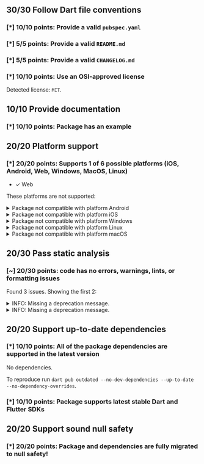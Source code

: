 ## 30/30 Follow Dart file conventions

### [*] 10/10 points: Provide a valid `pubspec.yaml`


### [*] 5/5 points: Provide a valid `README.md`


### [*] 5/5 points: Provide a valid `CHANGELOG.md`


### [*] 10/10 points: Use an OSI-approved license

Detected license: `MIT`.

## 10/10 Provide documentation

### [*] 10/10 points: Package has an example


## 20/20 Platform support

### [*] 20/20 points: Supports 1 of 6 possible platforms (iOS, Android, **Web**, Windows, MacOS, Linux)

* ✓ Web

These platforms are not supported:

<details>
<summary>
Package not compatible with platform Android
</summary>

Because:
* `package:dnd/dnd.dart` that imports:
* `dart:js`
</details>
<details>
<summary>
Package not compatible with platform iOS
</summary>

Because:
* `package:dnd/dnd.dart` that imports:
* `dart:js`
</details>
<details>
<summary>
Package not compatible with platform Windows
</summary>

Because:
* `package:dnd/dnd.dart` that imports:
* `dart:js`
</details>
<details>
<summary>
Package not compatible with platform Linux
</summary>

Because:
* `package:dnd/dnd.dart` that imports:
* `dart:js`
</details>
<details>
<summary>
Package not compatible with platform macOS
</summary>

Because:
* `package:dnd/dnd.dart` that imports:
* `dart:js`
</details>

## 20/30 Pass static analysis

### [~] 20/30 points: code has no errors, warnings, lints, or formatting issues

Found 3 issues. Showing the first 2:

<details>
<summary>
INFO: Missing a deprecation message.
</summary>

`lib/src/draggable.dart:62:3`

```
   ╷
62 │   @deprecated
   │   ^^^^^^^^^^^
   ╵
```

To reproduce make sure you are using the [lints_core](https://pub.dev/packages/lints) and run `dart analyze lib/src/draggable.dart`
</details>
<details>
<summary>
INFO: Missing a deprecation message.
</summary>

`lib/src/draggable.dart:66:3`

```
   ╷
66 │   @deprecated
   │   ^^^^^^^^^^^
   ╵
```

To reproduce make sure you are using the [lints_core](https://pub.dev/packages/lints) and run `dart analyze lib/src/draggable.dart`
</details>

## 20/20 Support up-to-date dependencies

### [*] 10/10 points: All of the package dependencies are supported in the latest version

No dependencies.

To reproduce run `dart pub outdated --no-dev-dependencies --up-to-date --no-dependency-overrides`.


### [*] 10/10 points: Package supports latest stable Dart and Flutter SDKs


## 20/20 Support sound null safety

### [*] 20/20 points: Package and dependencies are fully migrated to null safety!
